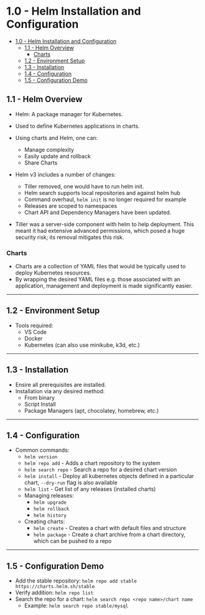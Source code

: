 # 1.0 - Helm Installation and Configuration

- [1.0 - Helm Installation and Configuration](#10---helm-installation-and-configuration)
  - [1.1 - Helm Overview](#11---helm-overview)
    - [Charts](#charts)
  - [1.2 - Environment Setup](#12---environment-setup)
  - [1.3 - Installation](#13---installation)
  - [1.4 - Configuration](#14---configuration)
  - [1.5 - Configuration Demo](#15---configuration-demo)

## 1.1 - Helm Overview

- Helm: A package manager for Kubernetes.
- Used to define Kubernetes applications in charts.
- Using charts and Helm, one can:
  - Manage complexity
  - Easily update and rollback
  - Share Charts

- Helm v3 includes a number of changes:
  - Tiller removed, one would have to run helm init.
  - Helm search supports local repositories and against helm hub
  - Command overhaul, `helm init` is no longer required for example
  - Releases are scoped to namespaces
  - Chart API and Dependency Managers have been updated.

- Tiller was a server-side component with helm to help deployment. This meant it had extensive advanced permissions, which posed a huge security risk; its removal mitigates this risk.

### Charts

- Charts are a collection of YAML files that would be typically used to deploy Kubernetes resources.
- By wrapping the desired YAML files e.g. those associated with an application, management and deployment is made significantly easier.

---

## 1.2 - Environment Setup

- Tools required:
  - VS Code
  - Docker
  - Kubernetes (can also use minikube, k3d, etc.)

---

## 1.3 - Installation

- Ensire all prerequisites are installed.
- Installation via any desired method:
  - From binary
  - Script Install
  - Package Managers (apt, chocolatey, homebrew, etc.)

---

## 1.4 - Configuration

- Common commands:
  - `helm version`
  - `helm repo add` - Adds a chart repository to the system
  - `helm search repo` - Search a repo for a desired chart version
  - `helm install` - Deploy all kubernetes objects defined in a particular chart, `--dry-run` flag is also available
  - `helm list` - Get list of any releases (installed charts)
  - Managing releases:
    - `helm upgrade`
    - `helm rollback`
    - `helm history`
  - Creating charts:
    - `helm create` - Creates a chart with default files and structure
    - `helm package` - Create a chart archive from a chart directory, which can be pushed to a repo

---

## 1.5 - Configuration Demo

- Add the stable repository: `helm repo add stable https://charts.helm.sh/stable`
- Verify addition: `helm repo list`
- Search the repo for a chart: `helm search repo <repo name>/chart name`
  - Example: `helm search repo stable/mysql`
